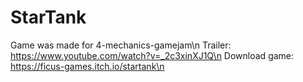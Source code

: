# StarTank
Game was made for 4-mechanics-gamejam\n
Trailer: https://www.youtube.com/watch?v=_2c3xinXJ1Q\n
Download game: https://ficus-games.itch.io/startank\n
